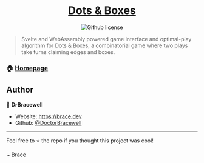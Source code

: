<div align="center">
  <h1 align="center"><a href="https://brace.dev/dots-and-boxes">Dots & Boxes</a></h1>
  <p>
    <img alt="Github license" src="https://img.shields.io/badge/license-Apache 2.0-green?style=for-the-badge">
    <!-- <img alt="Github release" src="https://img.shields.io/github/v/release/DoctorBracewell/dots-and-boxes?style=for-the-badge" />
    <img alt="GitHub issues" src="https://img.shields.io/github/issues/DoctorBracewell/dots-and-boxes?style=for-the-badge"> -->
  </p>
</div>

> Svelte and WebAssembly powered game interface and optimal-play algorithm for Dots & Boxes, a combinatorial game where two plays take turns claiming edges and boxes.

### 🏠 [Homepage](https://brace.dev/dots-and-boxes)

## Author

👤 **DrBracewell**

- Website: https://brace.dev
- Github: [@DoctorBracewell](https://github.com/DoctorBracewell)

---

Feel free to ⭐️ the repo if you thought this project was cool!

~ Brace
